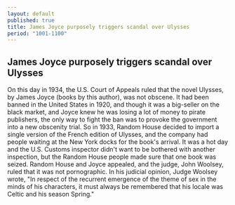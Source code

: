 ```yaml
---
layout: default
published: true
title: James Joyce purposely triggers scandal over Ulysses
period: "1001-1100"
---
```


## James Joyce purposely triggers scandal over Ulysses

On this day in 1934, the U.S. Court of Appeals ruled that the novel Ulysses, by James Joyce (books by this author), was not obscene. It had been banned in the United States in 1920, and though it was a big-seller on the black market, and Joyce knew he was losing a lot of money to pirate publishers, the only way to fight the ban was to provoke the government into a new obscenity trial. So in 1933, Random House decided to import a single version of the French edition of Ulysses, and the company had people waiting at the New York docks for the book's arrival. It was a hot day and the U.S. Customs inspector didn't want to be bothered with another inspection, but the Random House people made sure that one book was seized. Random House and Joyce appealed, and the judge, John Woolsey, ruled that it was not pornographic. In his judicial opinion, Judge Woolsey wrote, "In respect of the recurrent emergence of the theme of sex in the minds of his characters, it must always be remembered that his locale was Celtic and his season Spring."